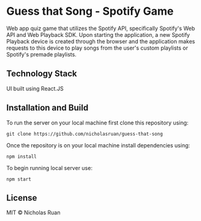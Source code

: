 # Guess that Song - Spotify Game

Web app quiz game that utilizes the Spotify API, specifically Spotify's Web API and Web Playback SDK. Upon starting the application, a new Spotify Playback device is created through the browser and the application makes requests to this device to play songs from the user's custom playlists or Spotify's premade playlists. 

## Technology Stack

UI built using React.JS

## Installation and Build 

To run the server on your local machine first clone this repository using:

```
git clone https://github.com/nicholasruan/guess-that-song
```

Once the repository is on your local machine install dependencies using:

```
npm install
```

To begin running local server use:

```
npm start
```

## License

MIT © Nicholas Ruan

